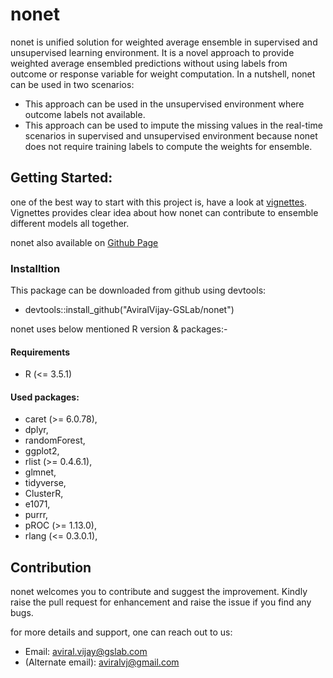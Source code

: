 # nonet

nonet is unified solution for weighted average ensemble in supervised and unsupervised learning environment. It is a novel approach to provide weighted average ensembled predictions without using labels from outcome or response variable for weight computation. In a nutshell, nonet can be used in two scenarios: 

- This approach can be used in the unsupervised environment where outcome labels not available.
- This  approach can be used to impute the missing values in the real-time scenarios in supervised and unsupervised environment because nonet does not require training labels to compute the weights for ensemble. 

## Getting Started:
one of the best way to start with this project is, have a look at [vignettes](https://github.com/AviralVijay-GSLab/nonet/tree/master/vignettes).
Vignettes provides clear idea about how nonet can contribute to ensemble different models all together.

nonet also available on [Github Page](https://aviralvijay-gslab.github.io/nonet/)

### Installtion
This package can be downloaded from github using devtools:

- devtools::install_github("AviralVijay-GSLab/nonet") 


nonet uses below mentioned R version & packages:-

#### Requirements
- R (<= 3.5.1)

#### Used packages: 
- caret (>= 6.0.78),
- dplyr,
- randomForest,
- ggplot2,
- rlist (>= 0.4.6.1),
- glmnet,
- tidyverse,
- ClusterR,
- e1071,
- purrr,
- pROC (>= 1.13.0),
- rlang (<= 0.3.0.1),


## Contribution

nonet welcomes you to contribute and suggest the improvement.  Kindly raise the pull request for enhancement and raise the issue if you find any bugs.

for more details and support, one can reach out to us:

- Email: aviral.vijay@gslab.com
- (Alternate email): aviralvj@gmail.com
